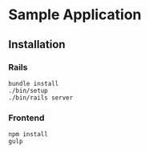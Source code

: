 # Sample Application

## Installation

### Rails

```
bundle install
./bin/setup
./bin/rails server
```

### Frontend

```
npm install
gulp
```
